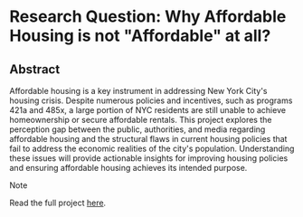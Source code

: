 # Research Question: Why Affordable Housing is not "Affordable" at all?
## Abstract
Affordable housing is a key instrument in addressing New York City's housing crisis. Despite numerous policies and incentives, such as programs 421a and 485x, a large portion of NYC residents are still unable to achieve homeownership or secure affordable rentals. This project explores the perception gap between the public, authorities, and media regarding affordable housing and the structural flaws in current housing policies that fail to address the economic realities of the city's population. Understanding these issues will provide actionable insights for improving housing policies and ensuring affordable housing achieves its intended purpose.

> [!NOTE]
> Read the full project [here](https://github.com/fantofan/Fanto-s-Final-Project/blob/main/Final_Project_Code.ipynb).
